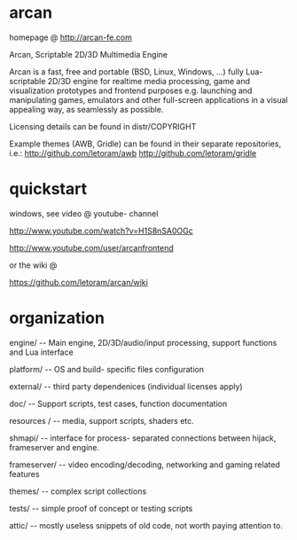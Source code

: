 arcan
=====
homepage @ http://arcan-fe.com

Arcan, Scriptable 2D/3D Multimedia Engine

Arcan is a fast, free and portable (BSD, Linux, Windows, …) fully Lua- scriptable 2D/3D engine for realtime media processing, game and visualization prototypes and frontend purposes e.g. launching and manipulating games, emulators and other full-screen applications in a visual appealing way, as seamlessly as possible.

Licensing details can be found in distr/COPYRIGHT

Example themes (AWB, Gridle) can be found in their separate repositories, i.e.:
http://github.com/letoram/awb
http://github.com/letoram/gridle

quickstart
=====
windows, see video @ youtube- channel 

  http://www.youtube.com/watch?v=H1S8nSA0OGc

  http://www.youtube.com/user/arcanfrontend
  
or the wiki @

https://github.com/letoram/arcan/wiki

organization
=====

 engine/ -- Main engine, 2D/3D/audio/input processing, support functions and Lua interface

 platform/ -- OS and build- specific files configuration

 external/ -- third party dependenices (individual licenses apply)

 doc/ -- Support scripts, test cases, function documentation

 resources / -- media, support scripts, shaders etc. 

 shmapi/ -- interface for process- separated connections between hijack, frameserver and engine.

 frameserver/ -- video encoding/decoding, networking and gaming related features

 themes/ -- complex script collections

 tests/ -- simple proof of concept or testing scripts

 attic/ -- mostly useless snippets of old code, not worth paying attention to.

